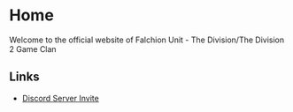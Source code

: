 # Home

Welcome to the official website of Falchion Unit - The Division/The Division 2 Game Clan

## Links
- [Discord Server Invite](https://discord.gg/Yq8Mjee3ZZ)


















